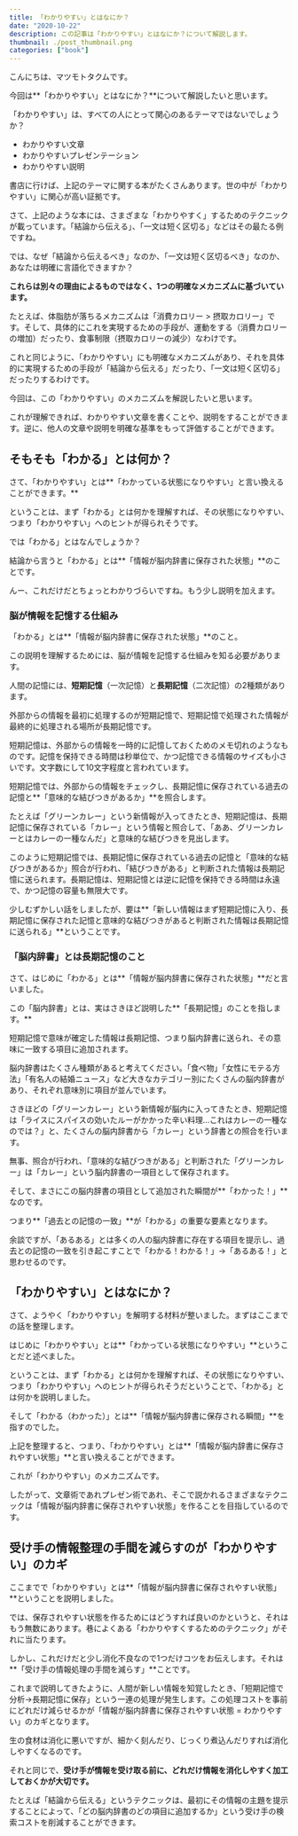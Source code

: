 ```yaml
---
title: 「わかりやすい」とはなにか？
date: "2020-10-22"
description: この記事は「わかりやすい」とはなにか？について解説します。
thumbnail: ./post_thumbnail.png
categories: ["book"]
---
```


こんにちは、マツモトタクムです。

今回は**「わかりやすい」とはなにか？**について解説したいと思います。

「わかりやすい」は、すべての人にとって関心のあるテーマではないでしょうか？

- わかりやすい文章
- わかりやすいプレゼンテーション
- わかりやすい説明

書店に行けば、上記のテーマに関する本がたくさんあります。世の中が「わかりやすい」に関心が高い証拠です。

さて、上記のような本には、さまざまな「わかりやすく」するためのテクニックが載っています。「結論から伝える」、「一文は短く区切る」などはその最たる例ですね。

では、なぜ「結論から伝えるべき」なのか、「一文は短く区切るべき」なのか、あなたは明確に言語化できますか？

**これらは別々の理由によるものではなく、1つの明確なメカニズムに基づいています。**

たとえば、体脂肪が落ちるメカニズムは「消費カロリー > 摂取カロリー」です。そして、具体的にこれを実現するための手段が、運動をする（消費カロリーの増加）だったり、食事制限（摂取カロリーの減少）なわけです。

これと同じように、「わかりやすい」にも明確なメカニズムがあり、それを具体的に実現するための手段が「結論から伝える」だったり、「一文は短く区切る」だったりするわけです。

今回は、この「わかりやすい」のメカニズムを解説したいと思います。

これが理解できれば、わかりやすい文章を書くことや、説明をすることができます。逆に、他人の文章や説明を明確な基準をもって評価することができます。

## そもそも「わかる」とは何か？
さて、「わかりやすい」とは**「わかっている状態になりやすい」と言い換えることができます。**

ということは、まず「わかる」とは何かを理解すれば、その状態になりやすい、つまり「わかりやすい」へのヒントが得られそうです。

では「わかる」とはなんでしょうか？

結論から言うと「わかる」とは**「情報が脳内辞書に保存された状態」**のことです。

んー、これだけだとちょっとわかりづらいですね。もう少し説明を加えます。

### 脳が情報を記憶する仕組み
「わかる」とは**「情報が脳内辞書に保存された状態」**のこと。

この説明を理解するためには、脳が情報を記憶する仕組みを知る必要があります。

人間の記憶には、**短期記憶**（一次記憶）と**長期記憶**（二次記憶）の2種類があります。

外部からの情報を最初に処理するのが短期記憶で、短期記憶で処理された情報が最終的に処理される場所が長期記憶です。

短期記憶は、外部からの情報を一時的に記憶しておくためのメモ切れのようなものです。記憶を保持できる時間は秒単位で、かつ記憶できる情報のサイズも小さいです。文字数にして10文字程度と言われています。

短期記憶では、外部からの情報をチェックし、長期記憶に保存されている過去の記憶と**「意味的な結びつきがあるか」**を照合します。

たとえば「グリーンカレー」という新情報が入ってきたとき、短期記憶は、長期記憶に保存されている「カレー」という情報と照合して、「ああ、グリーンカレーとはカレーの一種なんだ」と意味的な結びつきを見出します。

このように短期記憶では、長期記憶に保存されている過去の記憶と「意味的な結びつきがあるか」照合が行われ、「結びつきがある」と判断された情報は長期記憶に送られます。長期記憶は、短期記憶とは逆に記憶を保持できる時間は永遠で、かつ記憶の容量も無限大です。

少しむずかしい話をしましたが、要は**「新しい情報はまず短期記憶に入り、長期記憶に保存された記憶と意味的な結びつきがあると判断された情報は長期記憶に送られる」**ということです。

### 「脳内辞書」とは長期記憶のこと
さて、はじめに「わかる」とは**「情報が脳内辞書に保存された状態」**だと言いました。

この「脳内辞書」とは、実はさきほど説明した**「長期記憶」のことを指します。**

短期記憶で意味が確定した情報は長期記憶、つまり脳内辞書に送られ、その意味に一致する項目に追加されます。

脳内辞書はたくさん種類があると考えてください。「食べ物」「女性にモテる方法」「有名人の結婚ニュース」など大きなカテゴリー別にたくさんの脳内辞書があり、それぞれ意味別に項目が並んでいます。

さきほどの「グリーンカレー」という新情報が脳内に入ってきたとき、短期記憶は「ライスにスパイスの効いたルーがかかった辛い料理...これはカレーの一種なのでは？」と、たくさんの脳内辞書から「カレー」という辞書との照合を行います。

無事、照合が行われ、「意味的な結びつきがある」と判断された「グリーンカレー」は「カレー」という脳内辞書の一項目として保存されます。

そして、まさにこの脳内辞書の項目として追加された瞬間が**「わかった！」**なのです。

つまり**「過去との記憶の一致」**が「わかる」の重要な要素となります。

余談ですが、「あるある」とは多くの人の脳内辞書に存在する項目を提示し、過去との記憶の一致を引き起こすことで「わかる！わかる！」→「あるある！」と思わせるのです。

## 「わかりやすい」とはなにか？
さて、ようやく「わかりやすい」を解明する材料が整いました。まずはここまでの話を整理します。

はじめに「わかりやすい」とは**「わかっている状態になりやすい」**ということだと述べました。

ということは、まず「わかる」とは何かを理解すれば、その状態になりやすい、つまり「わかりやすい」へのヒントが得られそうだということで、「わかる」とは何かを説明しました。

そして「わかる（わかった）」とは**「情報が脳内辞書に保存される瞬間」**を指すのでした。

上記を整理すると、つまり、「わかりやすい」とは**「情報が脳内辞書に保存されやすい状態」**と言い換えることができます。

これが「わかりやすい」のメカニズムです。

したがって、文章術であれプレゼン術であれ、そこで説かれるさまざまなテクニックは「情報が脳内辞書に保存されやすい状態」を作ることを目指しているのです。

## 受け手の情報整理の手間を減らすのが「わかりやすい」のカギ
ここまでで「わかりやすい」とは**「情報が脳内辞書に保存されやすい状態」**ということを説明しました。

では、保存されやすい状態を作るためにはどうすれば良いのかというと、それはもう無数にあります。巷によくある「わかりやすくするためのテクニック」がそれに当たります。

しかし、これだけだと少し消化不良なので1つだけコツをお伝えします。それは**「受け手の情報処理の手間を減らす」**ことです。

これまで説明してきたように、人間が新しい情報を知覚したとき、「短期記憶で分析→長期記憶に保存」という一連の処理が発生します。この処理コストを事前にどれだけ減らせるかが「情報が脳内辞書に保存されやすい状態 = わかりやすい」のカギとなります。

生の食材は消化に悪いですが、細かく刻んだり、じっくり煮込んだりすれば消化しやすくなるのです。

それと同じで、**受け手が情報を受け取る前に、どれだけ情報を消化しやすく加工しておくかが大切です。**

たとえば「結論から伝える」というテクニックは、最初にその情報の主題を提示することによって、「どの脳内辞書のどの項目に追加するか」という受け手の検索コストを削減することができます。
